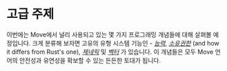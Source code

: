 # 고급 주제

이번에는 Move에서 널리 사용되고 있는 몇 가지 프로그래밍 개념들에 대해 살펴볼 예정입니다. 크게 분류해 보자면 고유의 유형 시스템 기능인 - [*능력*](/advanced-topics/types-with-abilities.html), [*소유권한*](/advanced-topics/ownership-and-references.html) (and how it differs from Rust's one), [*제네릭*](/advanced-topics/understanding-generics.html) 및 [*벡터*](/advanced-topics/managing-collections-with-vectors.html) 가 있습니다. 이 개념들은 모두 Move 언어의 안전성과 유연성을 확보할 수 있는 든든한 토대가 됩니다.
